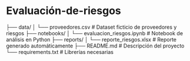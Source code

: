 # Evaluación-de-riesgos
├── data/
│   └── proveedores.csv         # Dataset ficticio de proveedores y riesgos
├── notebooks/
│   └── evaluacion_riesgos.ipynb         # Notebook de análisis en Python
├── reports/
│   └── reporte_riesgos.xlsx             # Reporte generado automáticamente
├── README.md                             # Descripción del proyecto
└── requirements.txt                      # Librerías necesarias
